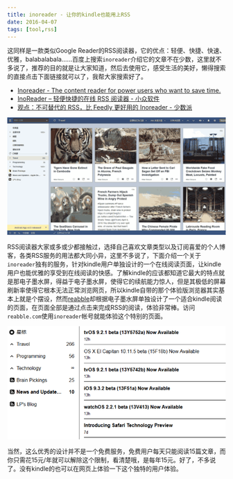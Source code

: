 ```yaml
---
title: inoreader - 让你的kindle也能用上RSS
date: 2016-04-07
tags: [tool,rss]
---
```


这同样是一款类似Google Reader的RSS阅读器，它的优点：轻便、快捷、快速、优雅，balabalabala......百度上搜索`inoreader`介绍它的文章不在少数，这里就不多说了，推荐的目的就是让大家知道，然后去使用它，感受生活的美好，懒得搜索的直接点击下面链接就可以了，我帮大家搜索好了。

- [Inoreader - The content reader for power users who want to save time.](https://www.inoreader.com/)
- [InoReader – 轻便快捷的在线 RSS 阅读器 - 小众软件](http://www.appinn.com/inoreader/)
- [观点：不可替代的 RSS，比 Feedly 更好用的 Inoreader - 少数派](http://sspai.com/27576) 

![](../image/tools/inoreader.png)

RSS阅读器大家或多或少都接触过，选择自己喜欢文章类型以及订阅喜爱的个人博客，各类RSS服务的用法都大同小异，这里不多说了，下面介绍一个关于`inoreader`独有的服务，针对kindle用户单独设计的一个在线阅读页面，让kindle用户也能优雅的享受到在线阅读的快感。了解kindle的应该都知道它最大的特点就是那电子墨水屏，得益于电子墨水屏，使得它的续航能力惊人，但是其极低的屏幕刷新率使得它根本无法正常浏览网页，所以kindle自带的那个体验版浏览器其实基本上就是个摆设，然而[reabble](http://reabble.com)却根据电子墨水屏单独设计了一个适合kindle阅读的页面，在页面全部是通过点击来完成RSS的阅读，体验非常棒。访问`reabble.com`使用`inoreader`帐号就能体验这个特别的页面。

![](../image/tools/reabble.png)

当然，这么优秀的设计并不是一个免费服务，免费用户每天只能阅读15篇文章，而你只需花15元/年就可以解除这个限制，看清楚哦，是每年15元。好了，不多说了。没有kindle的也可以在网页上体验一下这个独特的用户体验。